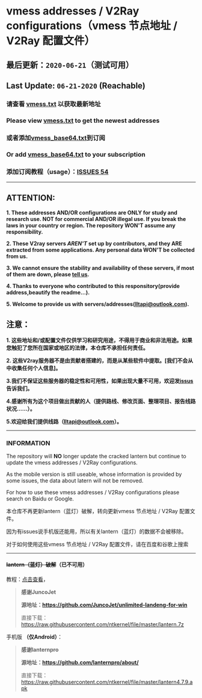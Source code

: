 # vmess addresses / V2Ray configurations（vmess 节点地址 / V2Ray 配置文件）
## 最后更新：`2020-06-21`（测试可用）
## Last Update: `06-21-2020` (Reachable) 
### 请查看 [vmess.txt](vmess.txt) 以获取最新地址
### Please view [vmess.txt](vmess.txt) to get the newest addresses
### 或者添加[vmess_base64.txt](https://raw.githubusercontent.com/ntkernel/lantern/master/vmess_base64.txt)到订阅
### Or add [vmess_base64.txt](https://raw.githubusercontent.com/ntkernel/lantern/master/vmess_base64.txt) to your subscription
### 添加订阅教程（usage）：[ISSUES 54](https://github.com/ntkernel/lantern/issues/54)


---

## ATTENTION: 
**1. These addresses AND/OR configurations are ONLY for study and research use. NOT for commercial AND/OR illegal use. If you break the laws in your country or region. The repository WON'T assume any responsibility.**

**2. These V2ray servers ***AREN'T*** set up by contributors, and they ARE extracted from some applications. Any personal data WON'T be collected from us.**

**3. We cannot ensure the stability and availability of these servers, if most of them are down, please [tell us](https://github.com/ntkernel/lantern/issues).**

**4. Thanks to everyone who contributed to this responsitory(provide address,beautify the readme...).**

**5. Welcome to provide us with servers/addresses([lltapi@outlook.com](mailto:lltapi@outlook.com)).**

## 注意：
**1. 这些地址和/或配置文件仅供学习和研究用途，不得用于商业和非法用途。如果您触犯了您所在国家或地区的法律，本仓库不承担任何责任。**

**2. 这些V2ray服务器不是由贡献者搭建的，而是从某些软件中提取。[我们不会从中收集任何个人信息]。**

**3.我们不保证这些服务器的稳定性和可用性，如果出现大量不可用，欢迎发[issus](https://github.com/ntkernel/lantern/issues)告诉我们。**

**4.感谢所有为这个项目做出贡献的人（提供路线、修改页面、整理项目、报告线路状况......）。**

**5.欢迎给我们提供线路（[lltapi@outlook.com](mailto:lltapi@outlook.com)）。**

---

### INFORMATION
The repository will **NO** longer update the cracked lantern but continue to update the vmess addresses / V2Ray configurations.

As the mobile version is still useable, whose information is provided by some issues, the data about latern will not be removed.

For how to use these vmess addresses / V2Ray configurations please search on Baidu or Google.

本仓库不再更新lantern（蓝灯）破解，转向更新vmess 节点地址 / V2Ray 配置文件。

因为有issues说手机版还能用，所以有关lantern（蓝灯）的数据不会被移除。

对于如何使用这些vmess 节点地址 / V2Ray 配置文件，请在百度和谷歌上搜索

---

#### ~~lantern（蓝灯）破解~~（已不可用）

教程：[点击查看](lantern/readme.md)，

>**感谢JuncoJet**
>
>**源地址：https://github.com/JuncoJet/unlimited-landeng-for-win**
>
>直接下载：https://raw.githubusercontent.com/ntkernel/file/master/lantern.7z

手机版 **（仅Android）**：

>**感谢lanternpro**
>
>**源地址：https://github.com/lanternpro/about/**
>
>直接下载：https://raw.githubusercontent.com/ntkernel/file/master/lantern4.7.9.apk
